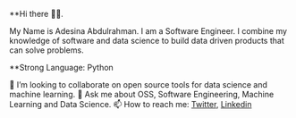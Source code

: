 **Hi there 👋🏾. 

My Name is Adesina Abdulrahman. I am a Software Engineer. I combine my knowledge of software and data science to build data driven products that can solve problems.

**Strong Language: Python

👯 I’m looking to collaborate on open source tools for data science and machine learning.
💬 Ask me about OSS, Software Engineering, Machine Learning and Data Science.
📫 How to reach me: [Twitter](https://www.twitter.com/AdesinaAbdulra9), [Linkedin](https://www.linkedin.com/in/adesinaabdulrahman)



